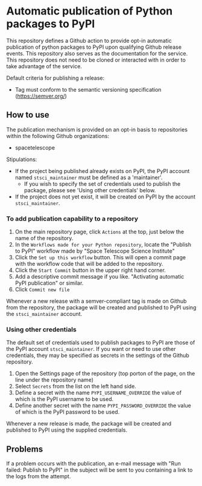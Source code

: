 # Automatic publication of Python packages to PyPI

This repository defines a Github action to provide opt-in automatic publication of python packages to PyPI upon qualifying Github release events.
This repository also serves as the documentation for the service. This repository does not need to be cloned or interacted with in order to take advantage of the service.

Default criteria for publishing a release:
   * Tag must conform to the semantic versioning specification (https://semver.org/)

## How to use

The publication mechanism is provided on an opt-in basis to repositories within the following Github organizations:
   * spacetelescope

Stipulations:
   * If the project being published already exists on PyPI, the PyPI account named `stsci_maintainer` must be defined as a 'maintainer'.
      * If you wish to specify the set of credentials used to publish the package, please see 'Using other credentials' below.
   * If the project does not yet exist, it will be created on PyPI by the account `stsci_maintainer`.

### To add publication capability to a repository

   1) On the main repository page, click `Actions` at the top, just below the name of the repository.
   2) In the `Workflows made for your Python repository`, locate the "Publish to PyPI" workflow made by "Space Telescope Science Institute"
   3) Click the `Set up this workflow` button. This will open a commit page with the workflow code that will be added to the repository.
   4) Click the `Start Commit` button in the upper right hand corner.
   5) Add a descriptive commit message if you like. "Activating automatic PyPI publication" or similar.
   6) Click `Commit new file`
   
Whenever a new release with a semver-compliant tag is made on Github from the repository, the package will be created and published to PyPI using the `stsci_maintainer` account.

### Using other credentials

The default set of credentials used to publish packages to PyPI are those of the PyPI account `stsci_maintainer`. If you want or need to use other credentials, they may be specified as secrets in the settings of the Github repository.

   1) Open the Settings page of the repository (top porton of the page, on the line under the repository name)
   2) Select `Secrets` from the list on the left hand side.
   3) Define a secret with the name `PYPI_USERNAME_OVERRIDE` the value of which is the PyPI username to be used.
   4) Define another secret with the name `PYPI_PASSWORD_OVERRIDE` the value of which is the PyPI password to be used.
   
Whenever a new release is made, the package will be created and published to PyPI using the supplied credentials.

## Problems

If a problem occurs with the publication, an e-mail message with "Run failed: Publish to PyPI" in the subject will be sent to you containing a link to the logs from the attempt.
